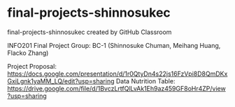 # final-projects-shinnosukec
final-projects-shinnosukec created by GitHub Classroom

INFO201 Final Project 
Group: BC-1 (Shinnosuke Chuman, Meihang Huang, Flacko Zhang)

Project Proposal: https://docs.google.com/presentation/d/1r0QtyDn4s22js16FzVpi8D8QmDKxGxiLgnk1yaMM_LQ/edit?usp=sharing
Data Nutrition Table: https://drive.google.com/file/d/1BvczLrtfQlLvAk1Eh9az459GF8oHr4ZP/view?usp=sharing
